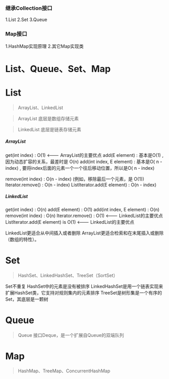 ### 继承Collection接口
1.List
2.Set
3.Queue

### Map接口
1.HashMap实现原理
2.其它Map实现类

# List、Queue、Set、Map

# List
> ArrayList、LinkedList

> ArrayList 底层是数组存储元素  

> LinkedList 底层是链表存储元素  

##### ArrayList
get(int index) : O(1) <---  ArrayList<E>的主要优点
add(E element) : 基本是O(1) , 因为动态扩容的关系，最差时是 O(n) 
add(int index, E element) : 基本是O( n - index) , 要将index后面的元素一个一个往后移动位置，所以是O( n - index)

remove(int index) : O(n - index) (例如，移除最后一个元素，是 O(1))
Iterator.remove() : O(n - index)
ListIterator.add(E element) : O(n - index)


##### LinkedList
get(int index) : O(n)
add(E element) : O(1)
add(int index, E element) : O(n)
remove(int index) : O(n)
Iterator.remove() : O(1) <--- LinkedList<E>的主要优点
ListIterator.add(E element) is O(1) <---  LinkedList<E>的主要优点

LinkedList更适合从中间插入或者删除
ArrayList更适合检索和在末尾插入或删除（数组的特性）。




# Set
> HashSet、LinkedHashSet、TreeSet（SortSet）

Set不重复
HashSet中的元素是没有被排序
LinkedHashSet是用一个链表实现来扩展HashSet类，它支持对规则集内的元素排序
TreeSet是树形集是一个有序的Set，其底层是一颗树

# Queue
> Queue
接口Deque，是一个扩展自Queue的双端队列

# Map
> HashMap、TreeMap、ConcurrentHashMap

